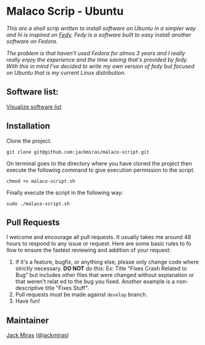# Malaco Scrip - Ubuntu

*This are a shell scrip written to install software on Ubuntu in a simpler way and hi is inspired on [Fedy](http://folkswithhats.org/). Fedy is a software built to easy install another software on Fedora.*

*The problem is that haven't used Fedora for almos 3 years and I really really enjoy the experience and the time saving that's provided by fedy. With this in mind I've decided to write my own version of fedy but focused on Ubuntu that is my current Linux distribution.*


## Software list:

[Visualize software list](https://github.com/jackmiras/malaco-script/blob/master/APPLICATIONS.md)


## Installation

Clone the project.

    git clone git@github.com:jackmiras/malaco-script.git


On terminal goes to the directory where you have cloned the project then execute the following command to give execution permission to the script.

    chmod +x malaco-script.sh


Finally execute the script in the following way:

    sudo ./malaco-script.sh


## Pull Requests                                                              

I welcome and encourage all pull requests. It usually takes me around 48 hours to respond to any issue or request. Here are some basic rules to fo    llow to ensure the fastest reviewing and addition of your request:

1. If it's a feature, bugfix, or anything else, please only change code where strictly necessary.
**DO NOT** do this: Ex: Title "Fixes Crash Related to Bug" but includes other files that were changed without explanation or that weren't relat    ed to the bug you fixed. Another example is a non-descriptive title "Fixes Stuff".
2. Pull requests must be made against ```develop``` branch.                   
3. Have fun!                                                                  
                                                                                 
## Maintainer
                        
[Jack Miras](https://github.com/jackmiras) ([@jackmiras](https://www.twitter.com/@jackmiras))